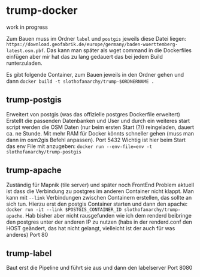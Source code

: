 # trump-docker

work in progress

Zum Bauen muss im Ordner `label` und `postgis` jeweils diese Datei liegen: `https://download.geofabrik.de/europe/germany/baden-wuerttemberg-latest.osm.pbf`.
Das kann man später als wget command in die Dockerfiles einfügen aber mir hat das zu lang gedauert das bei jedem Build runterzuladen.

Es gibt folgende Container, zum Bauen jeweils in den Ordner gehen und dann `docker build -t slothofanarchy/trump-$ORDNERNAME .`

## trump-postgis
Erweitert von postgis (was das offizielle postgres Dockerfile erweitert)
Erstellt die passenden Datenbanken und User und durch ein weiteres start script werden die OSM Daten (nur beim ersten Start (?)) reingeladen, dauert ca. ne Stunde.
Mit mehr RAM für Docker könnts schneller gehen (muss man dann im osm2gis Befehl anpassen).
Port 5432
Wichtig ist hier beim Start das env File mit anzugeben:
`docker run --env-file=env -t slothofanarchy/trump-postgis`

## trump-apache
Zuständig für Mapnik (tile server) und später noch FrontEnd
Problem aktuell ist dass die Verbindung zu postgres im anderen Container nicht klappt.
Man kann mit `--link` Verbindungen zwischen Containern erstellen, das sollte an sich tun.
Hierzu erst den postgis Container starten und dann den apache: `docker run -it --link $POSTGIS_CONTAINER_ID slothofanarchy/trump-apache`.
Hab bisher aber nicht rausgefunden wie ich dem renderd beibringe den postgres unter der anderen IP zu nutzen (habs in der renderd.conf den HOST geändert, das hat nicht gelangt, vielleicht ist der auch für was anderes)
Port 80

## trump-label
Baut erst die Pipeline und führt sie aus und dann den labelserver
Port 8080

